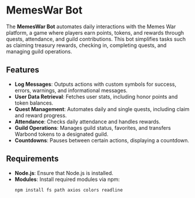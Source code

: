 # MemesWar Bot

The **MemesWar Bot** automates daily interactions with the Memes War platform, a game where players earn points, tokens, and rewards through quests, attendance, and guild contributions. This bot simplifies tasks such as claiming treasury rewards, checking in, completing quests, and managing guild operations.

## Features

- **Log Messages**: Outputs actions with custom symbols for success, errors, warnings, and informational messages.
- **User Data Retrieval**: Fetches user stats, including honor points and token balances.
- **Quest Management**: Automates daily and single quests, including claim and reward progress.
- **Attendance**: Checks daily attendance and handles rewards.
- **Guild Operations**: Manages guild status, favorites, and transfers Warbond tokens to a designated guild.
- **Countdowns**: Pauses between certain actions, displaying a countdown.

## Requirements

- **Node.js**: Ensure that Node.js is installed.
- **Modules**: Install required modules via npm:
  ```bash
  npm install fs path axios colors readline
